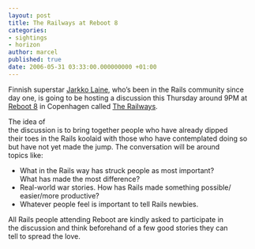 ```yaml
---
layout: post
title: The Railways at Reboot 8
categories:
- sightings
- horizon
author: marcel
published: true
date: 2006-05-31 03:33:00.000000000 +01:00
---
```

<p>Finnish superstar <a href="http://jlaine.net">Jarkko Laine</a>, who&#8217;s been in the Rails community since day one, is going to be hosting a discussion this Thursday around 9PM at <a href="http://reboot.dk/">Reboot 8</a> in Copenhagen called <a href="http://reboot.dk/wiki/The_Railways">The Railways</a>.</p>
<p>The idea of           <br />
the discussion is to bring together people who have already dipped             <br />
their toes in the Rails koolaid with those who have contemplated doing so but have not yet made the jump. The conversation will be around            <br />
topics like:</p>
<ul>
	<li>What in the Rails way has struck people as most important?              <br />
What has made the most difference?</li>
	<li>Real-world war stories. How has Rails made something possible/               <br />
easier/more productive?</li>
	<li>Whatever people feel is important to tell Rails newbies.</li>
</ul>
<p>All Rails people attending Reboot are kindly asked to participate in           <br />
the discussion and think beforehand of a few good stories they can             <br />
tell to spread the love.</p>